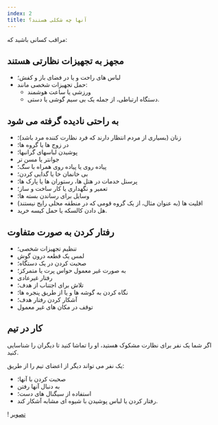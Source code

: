 ```yaml
---
index: 2
title: آنها چه شکلی هستند؟
---
```

مراقب کسانی باشید که:

## مجهز به تجهیزات نظارتی هستند

*   لباس های راحت و یا در فضای باز و کفش؛
*   حمل تجهیزات شخصی مانند:
    *   ورزشی یا ساعت هوشمند
    *   دستگاه ارتباطی، از جمله یک بی سیم گوشی یا دستی.

## به راحتی نادیده گرفته می شود

*   زنان (بسیاری از مردم انتظار دارند که فرد نظارت کننده مرد باشد)؛
*   در زوج ها یا گروه ها؛
*   پوشیدن لباسهای گرانبها؛
*   جوانتر یا مسن تر
*   پیاده روی یا پیاده روی همراه با سگ؛
*   بی خانمان خا یا گدایی کردن؛
*   پرسنل خدمات در هتل ها، رستوران ها یا پارک ها؛
*   تعمیر و نگهداری یا کار ساخت و ساز؛
*   وسایل برای رساندن بسته ها؛
*   اقلیت ها (به عنوان مثال، از یک گروه قومی که در منطقه محلی رایج نیستند)
*   هل دادن کالسکه یا حمل کیسه خرید.

## رفتار کردن به صورت متفاوت

*   تنظیم تجهیزات شخصی؛
*   لمس یک قطعه درون گوش
*   صحبت کردن در یک دستگاه؛
*   به صورت غیر معمول حواس پرت یا متمرکز؛
*   رفتار غیرعادی
*   تلاش برای اجتناب از هدف؛
*   نگاه کردن به گوشه ها و یا از طریق پنجره ها؛
*   آشکار کردن رفتار هدف؛
*   توقف در مکان های غیر معمول

## کار در تیم

اگر شما یک نفر برای نظارت مشکوک هستید، او را تماشا کنید تا دیگران را شناسایی کنید.

یک نفر می تواند دیگر از اعضای تیم را از طریق:

*   صحبت کردن با آنها؛
*   به دنبال آنها رفتن
*   استفاده از سیگنال های دست؛
*   رفتار کردن یا لباس پوشیدن با شیوه ای مشابه آشکار کند.

! [تصویر](surveillance3.png)
